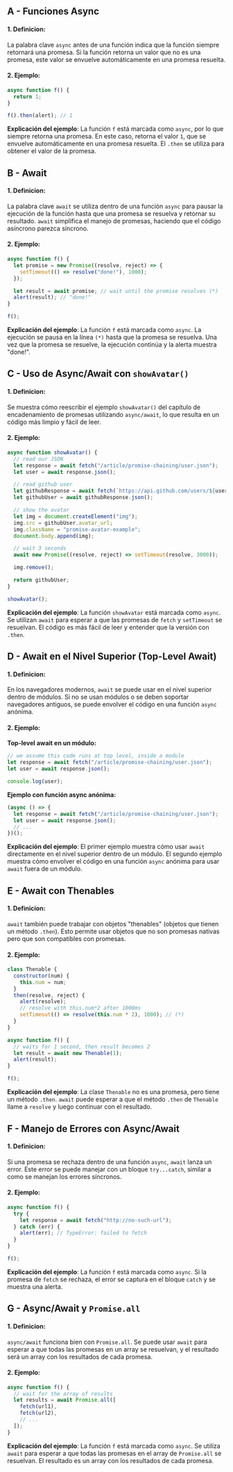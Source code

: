 ## A - Funciones Async

#### 1. **Definicion:**

La palabra clave `async` antes de una función indica que la función siempre retornará una promesa. Si la función retorna un valor que no es una promesa, este valor se envuelve automáticamente en una promesa resuelta.

#### 2. **Ejemplo:**

```javascript
async function f() {
  return 1;
}

f().then(alert); // 1
```

**Explicación del ejemplo**:
La función `f` está marcada como `async`, por lo que siempre retorna una promesa. En este caso, retorna el valor `1`, que se envuelve automáticamente en una promesa resuelta. El `.then` se utiliza para obtener el valor de la promesa.

## B - Await

#### 1. **Definicion:**

La palabra clave `await` se utiliza dentro de una función `async` para pausar la ejecución de la función hasta que una promesa se resuelva y retornar su resultado. `await` simplifica el manejo de promesas, haciendo que el código asíncrono parezca síncrono.

#### 2. **Ejemplo:**

```javascript
async function f() {
  let promise = new Promise((resolve, reject) => {
    setTimeout(() => resolve("done!"), 1000);
  });

  let result = await promise; // wait until the promise resolves (*)
  alert(result); // "done!"
}

f();
```

**Explicación del ejemplo**:
La función `f` está marcada como `async`. La ejecución se pausa en la línea `(*)` hasta que la promesa se resuelva. Una vez que la promesa se resuelve, la ejecución continúa y la alerta muestra "done!".

## C - Uso de Async/Await con `showAvatar()`

#### 1. **Definicion:**

Se muestra cómo reescribir el ejemplo `showAvatar()` del capítulo de encadenamiento de promesas utilizando `async/await`, lo que resulta en un código más limpio y fácil de leer.

#### 2. **Ejemplo:**

```javascript
async function showAvatar() {
  // read our JSON
  let response = await fetch("/article/promise-chaining/user.json");
  let user = await response.json();

  // read github user
  let githubResponse = await fetch(`https://api.github.com/users/${user.name}`);
  let githubUser = await githubResponse.json();

  // show the avatar
  let img = document.createElement("img");
  img.src = githubUser.avatar_url;
  img.className = "promise-avatar-example";
  document.body.append(img);

  // wait 3 seconds
  await new Promise((resolve, reject) => setTimeout(resolve, 3000));

  img.remove();

  return githubUser;
}

showAvatar();
```

**Explicación del ejemplo**:
La función `showAvatar` está marcada como `async`. Se utilizan `await` para esperar a que las promesas de `fetch` y `setTimeout` se resuelvan. El código es más fácil de leer y entender que la versión con `.then`.

## D - Await en el Nivel Superior (Top-Level Await)

#### 1. **Definicion:**

En los navegadores modernos, `await` se puede usar en el nivel superior dentro de módulos. Si no se usan módulos o se deben soportar navegadores antiguos, se puede envolver el código en una función `async` anónima.

#### 2. **Ejemplo:**

**Top-level await en un módulo:**

```javascript
// we assume this code runs at top level, inside a module
let response = await fetch("/article/promise-chaining/user.json");
let user = await response.json();

console.log(user);
```

**Ejemplo con función async anónima:**

```javascript
(async () => {
  let response = await fetch("/article/promise-chaining/user.json");
  let user = await response.json();
  // ...
})();
```

**Explicación del ejemplo**:
El primer ejemplo muestra cómo usar `await` directamente en el nivel superior dentro de un módulo. El segundo ejemplo muestra cómo envolver el código en una función `async` anónima para usar `await` fuera de un módulo.

## E - Await con Thenables

#### 1. **Definicion:**

`await` también puede trabajar con objetos "thenables" (objetos que tienen un método `.then`). Esto permite usar objetos que no son promesas nativas pero que son compatibles con promesas.

#### 2. **Ejemplo:**

```javascript
class Thenable {
  constructor(num) {
    this.num = num;
  }
  then(resolve, reject) {
    alert(resolve);
    // resolve with this.num*2 after 1000ms
    setTimeout(() => resolve(this.num * 2), 1000); // (*)
  }
}

async function f() {
  // waits for 1 second, then result becomes 2
  let result = await new Thenable(1);
  alert(result);
}

f();
```

**Explicación del ejemplo**:
La clase `Thenable` no es una promesa, pero tiene un método `.then`. `await` puede esperar a que el método `.then` de `Thenable` llame a `resolve` y luego continuar con el resultado.

## F - Manejo de Errores con Async/Await

#### 1. **Definicion:**

Si una promesa se rechaza dentro de una función `async`, `await` lanza un error. Este error se puede manejar con un bloque `try...catch`, similar a como se manejan los errores síncronos.

#### 2. **Ejemplo:**

```javascript
async function f() {
  try {
    let response = await fetch("http://no-such-url");
  } catch (err) {
    alert(err); // TypeError: failed to fetch
  }
}

f();
```

**Explicación del ejemplo**:
La función `f` está marcada como `async`. Si la promesa de `fetch` se rechaza, el error se captura en el bloque `catch` y se muestra una alerta.

## G - Async/Await y `Promise.all`

#### 1. **Definicion:**

`async/await` funciona bien con `Promise.all`. Se puede usar `await` para esperar a que todas las promesas en un array se resuelvan, y el resultado será un array con los resultados de cada promesa.

#### 2. **Ejemplo:**

```javascript
async function f() {
  // wait for the array of results
  let results = await Promise.all([
    fetch(url1),
    fetch(url2),
    // ...
  ]);
}
```

**Explicación del ejemplo**:
La función `f` está marcada como `async`. Se utiliza `await` para esperar a que todas las promesas en el array de `Promise.all` se resuelvan. El resultado es un array con los resultados de cada promesa.
